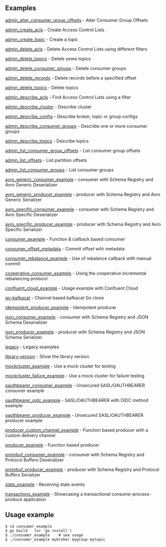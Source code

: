 
Examples
--------

  [admin_alter_consumer_group_offsets](admin_alter_consumer_group_offsets) - Alter Consumer Group Offsets

  [admin_create_acls](admin_create_acls) - Create Access Control Lists

  [admin_create_topic](admin_create_topic) - Create a topic

  [admin_delete_acls](admin_delete_acls) - Delete Access Control Lists using different filters

  [admin_delete_topics](admin_delete_topics) - Delete some topics

  [admin_delete_consumer_groups](admin_delete_consumer_groups) - Delete consumer groups

  [admin_delete_records](admin_delete_records) - Delete records before a specified offset

  [admin_delete_topics](admin_delete_topics) - Delete topics

  [admin_describe_acls](admin_describe_acls) - Find Access Control Lists using a filter

  [admin_describe_cluster](admin_describe_cluster) - Describe cluster

  [admin_describe_config](admin_describe_config) - Describe broker, topic or group configs

  [admin_describe_consumer_groups](admin_describe_consumer_groups) - Describe one or more consumer groups

  [admin_describe_topics](admin_describe_topics) - Describe topics

  [admin_list_consumer_group_offsets](admin_list_consumer_group_offsets) - List consumer group offsets

  [admin_list_offsets](admin_list_offsets) - List partition offsets

  [admin_list_consumer_groups](admin_list_consumer_groups) - List consumer groups

  [avro_generic_consumer_example](avro_generic_consumer_example) - consumer with Schema Registry and Avro Generic Deserializer

  [avro_generic_producer_example](avro_generic_producer_example) - producer with Schema Registry and Avro Generic Serializer

  [avro_specific_consumer_example](avro_specific_consumer_example) - consumer with Schema Registry and Avro Specific Deserializer

  [avro_specific_producer_example](avro_specific_producer_example) - producer with Schema Registry and Avro Specific Serializer

  [consumer_example](consumer_example) - Function & callback based consumer

  [consumer_offset_metadata](consumer_offset_metadata) - Commit offset with metadata

  [consumer_rebalance_example](consumer_rebalance_example) - Use of rebalance callback with manual commit

  [cooperative_consumer_example](cooperative_consumer_example) - Using the cooperative incremental rebalancing protocol

  [confluent_cloud_example](confluent_cloud_example) - Usage example with Confluent Cloud

  [go-kafkacat](go-kafkacat) - Channel based kafkacat Go clone

  [idempotent_producer_example](idempotent_producer_example) - Idempotent producer

  [json_consumer_example](json_consumer_example) - consumer with Schema Registry and JSON Schema Deserializer

  [json_producer_example](json_producer_example) - producer with Schema Registry and JSON Schema Serializer

  [legacy](legacy) - Legacy examples

  [library-version](library-version) - Show the library version

  [mockcluster_example](mockcluster_example) - Use a mock cluster for testing

  [mockcluster_failure_example](mockcluster_failure_example) - Use a mock cluster for failure testing

  [oauthbearer_consumer_example](oauthbearer_consumer_example) - Unsecured SASL/OAUTHBEARER consumer example

  [oauthbearer_oidc_example](oauthbearer_oidc_example) - SASL/OAUTHBEARER with OIDC method example

  [oauthbearer_producer_example](oauthbearer_producer_example) - Unsecured SASL/OAUTHBEARER producer example

  [producer_custom_channel_example](producer_custom_channel_example) - Function based producer with a custom delivery channel

  [producer_example](producer_example) - Function based producer

  [protobuf_consumer_example](protobuf_consumer_example) - consumer with Schema Registry and Protocol Buffers Deserializer

  [protobuf_producer_example](protobuf_producer_example) - producer with Schema Registry and Protocol Buffers Serializer

  [stats_example](stats_example) - Receiving stats events

  [transactions_example](transactions_example) - Showcasing a transactional consume-process-produce application

Usage example
-------------

    $ cd consumer_example
    $ go build   (or 'go install')
    $ ./consumer_example    # see usage
    $ ./consumer_example mybroker mygroup mytopic
